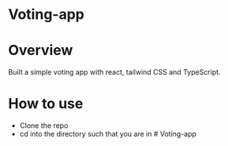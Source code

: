 # Voting-app

# Overview
Built a simple voting app with react, tailwind CSS and TypeScript.

# How to use

* Clone the repo
* cd into the directory such that you are in # Voting-app
